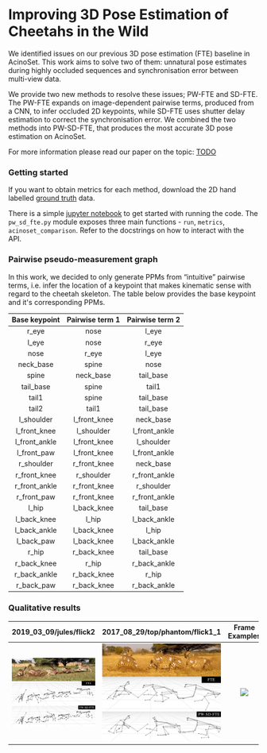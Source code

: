# Improving 3D Pose Estimation of Cheetahs in the Wild

We identified issues on our previous 3D pose estimation (FTE) baseline in AcinoSet. This work aims to solve two of them: unnatural pose estimates during highly occluded sequences and synchronisation error between multi-view data.

We provide two new methods to resolve these issues; PW-FTE and SD-FTE. The PW-FTE expands on image-dependent pairwise terms, produced from a CNN, to infer occluded 2D keypoints, while SD-FTE uses shutter delay estimation to correct the synchronisation error. We combined the two methods into PW-SD-FTE, that produces the most accurate 3D pose estimation on AcinoSet.

For more information please read our paper on the topic: [TODO](#)

### Getting started
If you want to obtain metrics for each method, download the 2D hand labelled [ground truth](https://www.dropbox.com/sh/r0b1a086wl7dqkv/AAD5zBQ-nSiTS5Dc2QqTd_ZDa?dl=0) data.

There is a simple [jupyter notebook](/src/PW-SD-FTE.ipynb) to get started with running the code. The `pw_sd_fte.py` module exposes three main functions - `run`, `metrics`, `acinoset_comparison`.  Refer to the docstrings on how to interact with the API.

### Pairwise pseudo-measurement graph
In this work, we decided to only generate PPMs from “intuitive” pairwise terms, i.e. infer the  location  of  a  keypoint  that  makes  kinematic  sense  with regard to the cheetah skeleton. The table below provides the base keypoint and it's corresponding PPMs.

Base keypoint           | Pairwise term 1           |  Pairwise term 2
:-------------------------:|:-------------------------:|:-------------------------:
r\_eye | nose | l\_eye
l\_eye | nose | r\_eye
nose | r\_eye | l\_eye
neck\_base | spine | nose
spine | neck\_base | tail\_base
tail\_base | spine | tail1
tail1 | spine | tail\_base
tail2 | tail1 | tail\_base
l\_shoulder | l\_front\_knee | neck\_base
l\_front\_knee | l\_shoulder | l\_front\_ankle
l\_front\_ankle | l\_front\_knee | l\_shoulder
l\_front\_paw | l\_front\_knee | l\_front\_ankle
r\_shoulder | r\_front\_knee | neck\_base
r\_front\_knee | r\_shoulder | r\_front\_ankle
r\_front\_ankle | r\_front\_knee | r\_shoulder
r\_front\_paw | r\_front\_knee | r\_front\_ankle
l\_hip | l\_back\_knee | tail\_base
l\_back\_knee | l\_hip | l\_back\_ankle
l\_back\_ankle | l\_back\_knee | l\_hip
l\_back\_paw | l\_back\_knee | l\_back\_ankle
r\_hip | r\_back\_knee | tail\_base
r\_back\_knee | r\_hip | r\_back\_ankle
r\_back\_ankle | r\_back\_knee | r\_hip
r\_back\_paw | r\_back\_knee | r\_back\_ankle

### Qualitative results

2019\_03\_09/jules/flick2          | 2017\_08\_29/top/phantom/flick1\_1           |  Frame Examples
:-------------------------:|:-------------------------:|:-------------------------:
![](./images/qualitative-results.png) | ![](./images/qualitative-results-2.png) | ![](./images/stop-frame-qual.png)
